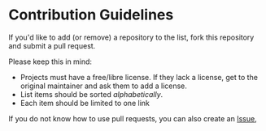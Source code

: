 # Contribution Guidelines

If you'd like to add (or remove) a repository to the list, fork this repository and submit a pull request.

Please keep this in mind:

- Projects must have a free/libre license. If they lack a license, get to the original maintainer and ask them to add a license.
- List items should be sorted *alphabetically*.
- Each item should be limited to one link

If you do not know how to use pull requests, you can also create an [Issue](https://github.com/alnacle/awesome-emulators/issues/new),

